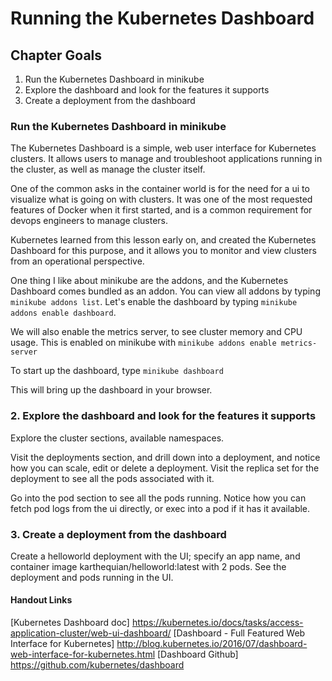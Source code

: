 # Running the Kubernetes Dashboard

## Chapter Goals
1. Run the Kubernetes Dashboard in minikube
2. Explore the dashboard and look for the features it supports
3. Create a deployment from the dashboard

### Run the Kubernetes Dashboard in minikube
The Kubernetes Dashboard is a simple, web user interface for Kubernetes clusters. It allows users to manage and troubleshoot applications running in the cluster, as well as manage the cluster itself.

One of the common asks in the container world is for the need for a ui to visualize what is going on with clusters. It was one of the most requested features of Docker when it first started, and is a common requirement for devops engineers to manage clusters.

Kubernetes learned from this lesson early on, and created the Kubernetes Dashboard for this purpose, and it allows you to monitor and view clusters from an operational perspective.

One thing I like about minikube are the addons, and the Kubernetes Dashboard comes bundled as an addon. You can view all addons by typing `minikube addons list`. Let's enable the dashboard by typing `minikube addons enable dashboard`.

We will also enable the metrics server, to see cluster memory and CPU usage. This is enabled on minikube with `minikube addons enable metrics-server`

To start up the dashboard, type `minikube dashboard`

This will bring up the dashboard in your browser.


### 2. Explore the dashboard and look for the features it supports
Explore the cluster sections, available namespaces.

Visit the deployments section, and drill down into a deployment, and notice how you can scale, edit or delete a deployment. Visit the replica set for the deployment to see all the pods associated with it.

Go into the pod section to see all the pods running. Notice how you can fetch pod logs from the ui directly, or exec into a pod if it has it available.

### 3. Create a deployment from the dashboard
Create a helloworld deployment with the UI; specify an app name, and container image karthequian/helloworld:latest with 2 pods. See the deployment and pods running in the UI.

#### Handout Links

[Kubernetes Dashboard doc] https://kubernetes.io/docs/tasks/access-application-cluster/web-ui-dashboard/
[Dashboard - Full Featured Web Interface for Kubernetes] http://blog.kubernetes.io/2016/07/dashboard-web-interface-for-kubernetes.html
[Dashboard Github] https://github.com/kubernetes/dashboard